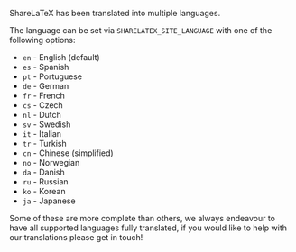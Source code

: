 ShareLaTeX has been translated into multiple languages. 

The language can be set via `SHARELATEX_SITE_LANGUAGE` with one of the following options:

* `en` - English (default)
* `es` - Spanish
* `pt` - Portuguese
* `de` - German
* `fr` - French
* `cs` - Czech
* `nl` - Dutch
* `sv` - Swedish
* `it` - Italian
* `tr` - Turkish
* `cn` - Chinese (simplified)
* `no` - Norwegian
* `da` - Danish
* `ru` - Russian
* `ko` - Korean
* `ja` - Japanese

Some of these are more complete than others, we always endeavour to have all supported languages fully translated, if you would like to help with our translations please get in touch!